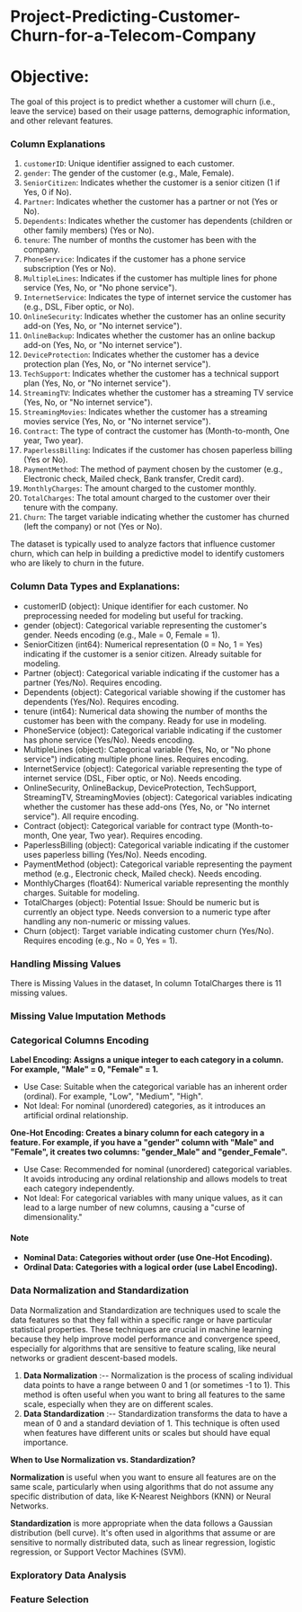 # Project-Predicting-Customer-Churn-for-a-Telecom-Company 

# Objective:
The goal of this project is to predict whether a customer will churn (i.e., leave the service) based on their usage patterns, demographic information, and other relevant features.

### Column Explanations 

1. `customerID`: Unique identifier assigned to each customer.
2. `gender`: The gender of the customer (e.g., Male, Female).
3. `SeniorCitizen`: Indicates whether the customer is a senior citizen (1 if Yes, 0 if No).
4. `Partner`: Indicates whether the customer has a partner or not (Yes or No).
5. `Dependents`: Indicates whether the customer has dependents (children or other family members) (Yes or No).
6. `tenure`: The number of months the customer has been with the company.
7. `PhoneService`: Indicates if the customer has a phone service subscription (Yes or No).
8. `MultipleLines`: Indicates if the customer has multiple lines for phone service (Yes, No, or "No phone service").
9. `InternetService`: Indicates the type of internet service the customer has (e.g., DSL, Fiber optic, or No).
10. `OnlineSecurity`: Indicates whether the customer has an online security add-on (Yes, No, or "No internet service").
11. `OnlineBackup`: Indicates whether the customer has an online backup add-on (Yes, No, or "No internet service").
12. `DeviceProtection`: Indicates whether the customer has a device protection plan (Yes, No, or "No internet service").
13. `TechSupport`: Indicates whether the customer has a technical support plan (Yes, No, or "No internet service").
14. `StreamingTV`: Indicates whether the customer has a streaming TV service (Yes, No, or "No internet service").
15. `StreamingMovies`: Indicates whether the customer has a streaming movies service (Yes, No, or "No internet service").
16. `Contract`: The type of contract the customer has (Month-to-month, One year, Two year).
17. `PaperlessBilling`: Indicates if the customer has chosen paperless billing (Yes or No).
18. `PaymentMethod`: The method of payment chosen by the customer (e.g., Electronic check, Mailed check, Bank transfer, Credit card).
19. `MonthlyCharges`: The amount charged to the customer monthly.
20. `TotalCharges`: The total amount charged to the customer over their tenure with the company.
21. `Churn`: The target variable indicating whether the customer has churned (left the company) or not (Yes or No).

The dataset is typically used to analyze factors that influence customer churn, which can help in building a predictive model to identify customers who are likely to churn in the future.

### Column Data Types and Explanations:
+ customerID (object): Unique identifier for each customer. No preprocessing needed for modeling but useful for tracking.
+ gender (object): Categorical variable representing the customer's gender. Needs encoding (e.g., Male = 0, Female = 1).
+ SeniorCitizen (int64): Numerical representation (0 = No, 1 = Yes) indicating if the customer is a senior citizen. Already suitable for modeling.
+ Partner (object): Categorical variable indicating if the customer has a partner (Yes/No). Requires encoding.
+ Dependents (object): Categorical variable showing if the customer has dependents (Yes/No). Requires encoding.
+ tenure (int64): Numerical data showing the number of months the customer has been with the company. Ready for use in modeling.
+ PhoneService (object): Categorical variable indicating if the customer has phone service (Yes/No). Needs encoding.
+ MultipleLines (object): Categorical variable (Yes, No, or "No phone service") indicating multiple phone lines. Requires encoding.
+ InternetService (object): Categorical variable representing the type of internet service (DSL, Fiber optic, or No). Needs encoding.
+ OnlineSecurity, OnlineBackup, DeviceProtection, TechSupport, StreamingTV, StreamingMovies (object): Categorical variables indicating whether the customer has these add-ons (Yes, No, or "No internet service"). All require encoding.
+ Contract (object): Categorical variable for contract type (Month-to-month, One year, Two year). Requires encoding.
+ PaperlessBilling (object): Categorical variable indicating if the customer uses paperless billing (Yes/No). Needs encoding.
+ PaymentMethod (object): Categorical variable representing the payment method (e.g., Electronic check, Mailed check). Needs encoding.
+ MonthlyCharges (float64): Numerical variable representing the monthly charges. Suitable for modeling.
+ TotalCharges (object): Potential Issue: Should be numeric but is currently an object type. Needs conversion to a numeric type after handling any non-numeric or missing values.
+ Churn (object): Target variable indicating customer churn (Yes/No). Requires encoding (e.g., No = 0, Yes = 1).

### Handling Missing Values
There is Missing Values in the dataset, In column TotalCharges there is 11 missing values.

### Missing Value Imputation Methods

### Categorical Columns Encoding

**Label Encoding: Assigns a unique integer to each category in a column. For example, "Male" = 0, "Female" = 1.**

+ Use Case: Suitable when the categorical variable has an inherent order (ordinal). For example, "Low", "Medium", "High".
+ Not Ideal: For nominal (unordered) categories, as it introduces an artificial ordinal relationship.


**One-Hot Encoding: Creates a binary column for each category in a feature. For example, if you have a "gender" column with "Male" and "Female", it creates two columns: "gender_Male" and "gender_Female".**

+ Use Case: Recommended for nominal (unordered) categorical variables. It avoids introducing any ordinal relationship and allows models to treat each category independently.
+ Not Ideal: For categorical variables with many unique values, as it can lead to a large number of new columns, causing a "curse of dimensionality."

#### Note

+ **Nominal Data: Categories without order (use One-Hot Encoding).**
+ **Ordinal Data: Categories with a logical order (use Label Encoding).**

### Data Normalization and Standardization
Data Normalization and Standardization are techniques used to scale the data features so that they fall within a specific range or have particular statistical properties. These techniques are crucial in machine learning because they help improve model performance and convergence speed, especially for algorithms that are sensitive to feature scaling, like neural networks or gradient descent-based models.

 1. **Data Normalization** :-- Normalization is the process of scaling individual data points to have a range between 0 and 1 (or sometimes -1 to 1). This method is often useful when you want to bring all features to the same scale, especially when they are on different scales.
 2. **Data Standardization** :-- Standardization transforms the data to have a mean of 0 and a standard deviation of 1. This technique is often used when features have different units or scales but should have equal importance.

**When to Use Normalization vs. Standardization?**

**Normalization** is useful when you want to ensure all features are on the same scale, particularly when using algorithms that do not assume any specific distribution of data, like K-Nearest Neighbors (KNN) or Neural Networks.

**Standardization** is more appropriate when the data follows a Gaussian distribution (bell curve). It's often used in algorithms that assume or are sensitive to normally distributed data, such as linear regression, logistic regression, or Support Vector Machines (SVM).

### Exploratory Data Analysis
### Feature Selection

